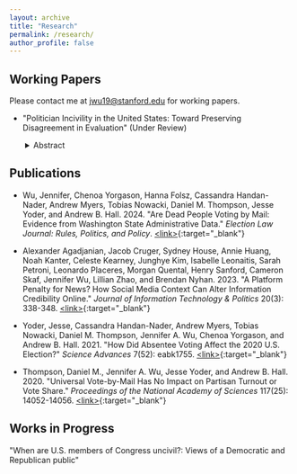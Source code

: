 ```yaml
---
layout: archive
title: "Research"
permalink: /research/
author_profile: false
---
```


<style>
.indent {
  margin-left: 2em;
}
</style>


## Working Papers
Please contact me at [jwu19@stanford.edu](mailto:jwu19@stanford.edu) for working papers.

* "Politician Incivility in the United States: Toward Preserving Disagreement in Evaluation" (Under Review)

<div class="indent">
<details> 
<summary>Abstract</summary>

I argue that capturing different group perceptions of politician incivility contributes to our understanding of politicians' incentives. While an objective classification goal makes sense in certain contexts, such as interpreting documents for law, there are other cases where disagreement among coders is informative. For example, how politicians' speech is interpreted by different groups of voters can influence how politicians communicate.
Using over 500 real statements by U.S. members of Congress in two survey experiments, I find voters perceive statements made by out-partisan politicians as uncivil more often than those made by co-partisan ones. ßThen, I provide a supervised text method to study when and how much partisans disagree on a comment's incivility. Using this method, I find that greater disagreement is correlated with ideological extremity of the politician who made the statement and statements with more negative words. Overall, the results suggest that disagreement contains pertinent information to understanding politician incentives. 
</details>
</div>

## Publications

* Wu, Jennifer, Chenoa Yorgason, Hanna Folsz, Cassandra Handan-Nader, Andrew Myers, Tobias Nowacki, Daniel M. Thompson, Jesse Yoder, and Andrew B. Hall. 2024. "Are Dead People Voting by Mail: Evidence from Washington State Administrative Data." *Election Law Journal: Rules, Politics, and Policy*. [\<link\>](https://www.liebertpub.com/doi/10.1089/elj.2023.0047){:target="_blank"}

* Alexander Agadjanian, Jacob Cruger, Sydney House, Annie Huang, Noah Kanter, Celeste Kearney, Junghye Kim, Isabelle Leonaitis, Sarah Petroni, Leonardo Placeres, Morgan Quental, Henry Sanford, Cameron Skaf, Jennifer Wu, Lillian Zhao, and Brendan Nyhan. 2023. "A Platform Penalty for News? How Social Media Context Can Alter Information Credibility Online." *Journal of Information Technology & Politics* 20(3): 338-348. [\<link\>](https://doi.org/10.1080/19331681.2022.2105465){:target="_blank"}

* Yoder, Jesse, Cassandra Handan-Nader, Andrew Myers, Tobias Nowacki, Daniel M. Thompson, Jennifer A. Wu, Chenoa Yorgason, and Andrew B. Hall. 2021. "How Did Absentee Voting Affect the 2020 U.S. Election?" *Science Advances* 7(52): eabk1755. [\<link\>](https://www.science.org/doi/10.1126/sciadv.abk1755){:target="_blank"}

* Thompson, Daniel M., Jennifer A. Wu, Jesse Yoder, and Andrew B. Hall. 2020. "Universal Vote-by-Mail Has No Impact on Partisan Turnout or Vote Share." *Proceedings of the National Academy of Sciences* 117(25): 14052-14056. [\<link\>](https://doi.org/10.1073/pnas.2007249117){:target="_blank"}

## Works in Progress
"When are U.S. members of Congress uncivil?: Views of a Democratic and Republican public"